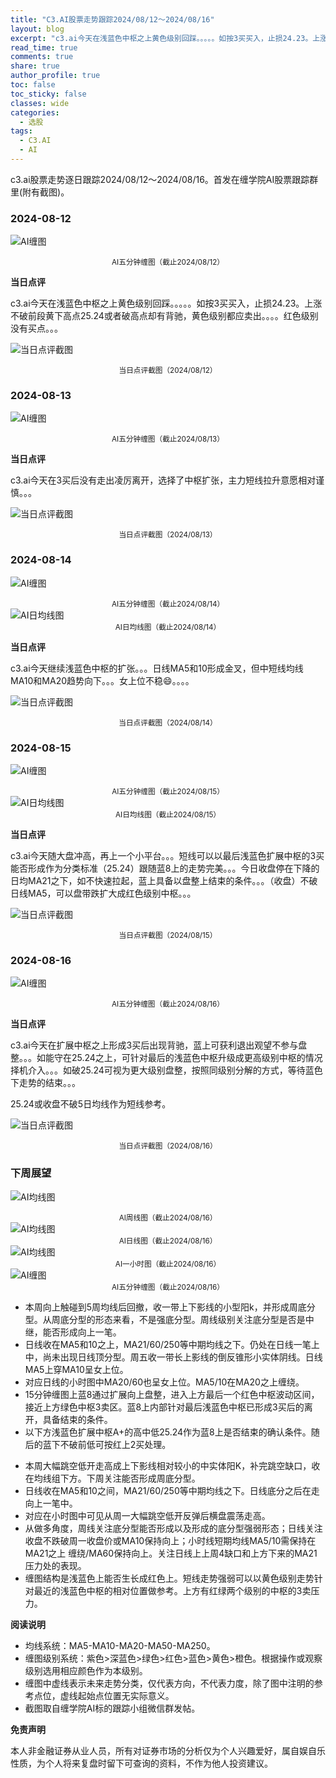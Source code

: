 ```yaml
---
title: "C3.AI股票走势跟踪2024/08/12～2024/08/16"
layout: blog
excerpt: "c3.ai今天在浅蓝色中枢之上黄色级别回踩。。。。。如按3买买入，止损24.23。上涨不破前段黄下高点25.24或者破高点却有背驰，黄色级别都应卖出。。。。红色级别没有买点。"
read_time: true
comments: true
share: true
author_profile: true
toc: false
toc_sticky: false
classes: wide
categories:
  - 选股
tags:
  - C3.AI
  - AI
---
```


c3.ai股票走势逐日跟踪2024/08/12～2024/08/16。首发在缠学院AI股票跟踪群里(附有截图)。

### 2024-08-12

![AI缠图](https://image.olim.cc/2024b/AI-20240812-m5-c.png)
<small><center>AI五分钟缠图（截止2024/08/12）</center></small>

**当日点评**

c3.ai今天在浅蓝色中枢之上黄色级别回踩。。。。。如按3买买入，止损24.23。上涨不破前段黄下高点25.24或者破高点却有背驰，黄色级别都应卖出。。。。红色级别没有买点。。。

![当日点评截图](https://image.olim.cc/2024b/AI-20240812-comments-1.png)
<small><center>当日点评截图（2024/08/12）</center></small>

### 2024-08-13

![AI缠图](https://image.olim.cc/2024b/AI-20240813-m5-c.png)
<small><center>AI五分钟缠图（截止2024/08/13）</center></small>

**当日点评**

c3.ai今天在3买后没有走出凌厉离开，选择了中枢扩张，主力短线拉升意愿相对谨慎。。。

![当日点评截图](https://image.olim.cc/2024b/AI-20240813-comments-1.png)
<small><center>当日点评截图（2024/08/13）</center></small>

### 2024-08-14

![AI缠图](https://image.olim.cc/2024b/AI-20240814-m5-c.png)
<small><center>AI五分钟缠图（截止2024/08/14）</center></small>
![AI日均线图](https://image.olim.cc/2024b/AI-20240814-d-j.png)
<small><center>AI日均线图（截止2024/08/14）</center></small>

**当日点评**

c3.ai今天继续浅蓝色中枢的扩张。。。日线MA5和10形成金叉，但中短线均线MA10和MA20趋势向下。。。女上位不稳😄。。。。

![当日点评截图](https://image.olim.cc/2024b/AI-20240814-comments-1.png)
<small><center>当日点评截图（2024/08/14）</center></small>

### 2024-08-15

![AI缠图](https://image.olim.cc/2024b/AI-20240815-m5-c.png)
<small><center>AI五分钟缠图（截止2024/08/15）</center></small>
![AI日均线图](https://image.olim.cc/2024b/AI-20240815-d-j.png)
<small><center>AI日均线图（截止2024/08/15）</center></small>

**当日点评**

c3.ai今天随大盘冲高，再上一个小平台。。。短线可以以最后浅蓝色扩展中枢的3买能否形成作为分类标准（25.24）跟随蓝8上的走势完美。。。今日收盘停在下降的日均MA21之下，如不快速拉起，蓝上具备以盘整上结束的条件。。。（收盘）不破日线MA5，可以盘带跌扩大成红色级别中枢。。。

![当日点评截图](https://image.olim.cc/2024b/AI-20240815-comments-1.png)
<small><center>当日点评截图（2024/08/15）</center></small>

### 2024-08-16

![AI缠图](https://image.olim.cc/2024b/AI-20240816-m5-c.png)
<small><center>AI五分钟缠图（截止2024/08/16）</center></small>

**当日点评**

c3.ai今天在扩展中枢之上形成3买后出现背驰，蓝上可获利退出观望不参与盘整。。。如能守在25.24之上，可针对最后的浅蓝色中枢升级成更高级别中枢的情况择机介入。。。如破25.24可视为更大级别盘整，按照同级别分解的方式，等待蓝色下走势的结束。。。

25.24或收盘不破5日均线作为短线参考。

![当日点评截图](https://image.olim.cc/2024b/AI-20240816-comments-1.png)
<small><center>当日点评截图（2024/08/16）</center></small>


### 下周展望

![AI均线图](https://image.olim.cc/2024b/AI-20240816-w-j.png)
<small><center>AI周线图（截止2024/08/16）</center></small>
![AI均线图](https://image.olim.cc/2024b/AI-20240816-d-j.png)
<small><center>AI日线图（截止2024/08/16）</center></small>
![AI均线图](https://image.olim.cc/2024b/AI-20240816-h-j.png)
<small><center>AI一小时图（截止2024/08/16）</center></small>
![AI缠图](https://image.olim.cc/2024b/AI-20240816-m5-c.png)
<small><center>AI五分钟缠图（截止2024/08/16）</center></small>

- 本周向上触碰到5周均线后回撤，收一带上下影线的小型阳k，并形成周底分型。从周底分型的形态来看，不是强底分型。周线级别关注底分型是否是中继，能否形成向上一笔。
- 日线收在MA5和10之上，MA21/60/250等中期均线之下。仍处在日线一笔上中，尚未出现日线顶分型。周五收一带长上影线的倒反锥形小实体阴线。日线MA5上穿MA10呈女上位。
- 对应日线的小时图中MA20/60也呈女上位。MA5/10在MA20之上缠绕。
- 15分钟缠图上蓝8通过扩展向上盘整，进入上方最后一个红色中枢波动区间，接近上方绿色中枢3卖区。蓝8上内部针对最后浅蓝色中枢已形成3买后的离开，具备结束的条件。
- 以下方浅蓝色扩展中枢A+的高中低25.24作为蓝8上是否结束的确认条件。随后的蓝下不破前低可按红上2买处理。

* 本周大幅跳空低开走高成上下影线相对较小的中实体阳K，补完跳空缺口，收在均线组下方。下周关注能否形成周底分型。
* 日线收在MA5和10之间，MA21/60/250等中期均线之下。日线底分之后在走向上一笔中。
* 对应在小时图中可见从周一大幅跳空低开反弹后横盘震荡走高。
* 从做多角度，周线关注底分型能否形成以及形成的底分型强弱形态；日线关注收盘不跌破周一收盘价或MA10保持向上；小时线短期均线MA5/10需保持在MA21之上 缠绕/MA60保持向上。关注日线上上周4缺口和上方下来的MA21压力处的表现。
* 缠图结构是浅蓝色上能否生长成红色上。短线走势强弱可以以黄色级别走势针对最近的浅蓝色中枢的相对位置做参考。上方有红绿两个级别的中枢的3卖压力。

**阅读说明**

* 均线系统：MA5-MA10-MA20-MA50-MA250。
* 缠图级别系统：紫色>深蓝色>绿色>红色>蓝色>黄色>橙色。根据操作或观察级别选用相应颜色作为本级别。
* 缠图中虚线表示未来走势分类，仅代表方向，不代表力度，除了图中注明的参考点位，虚线起始点位置无实际意义。
* 截图取自缠学院AI标的跟踪小组微信群发帖。

**免责声明** 

本人非金融证券从业人员，所有对证券市场的分析仅为个人兴趣爱好，属自娱自乐性质，为个人将来复盘时留下可查询的资料，不作为他人投资建议。

